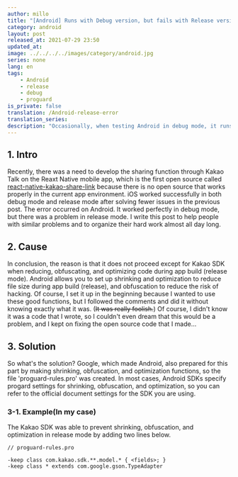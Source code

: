 ```yaml
---
author: millo
title: "[Android] Runs with Debug version, but fails with Release version"
category: android
layout: post
released_at: 2021-07-29 23:50
updated_at:
image: ../../../../images/category/android.jpg
series: none
lang: en
tags:
    - Android
    - release
    - debug
    - proguard
is_private: false
translation: /Android-release-error
translation_series:
description: "Occasionally, when testing Android in debug mode, it runs, but fails when it is released. Let's find out why."
---
```


## 1. Intro

Recently, there was a need to develop the sharing function through Kakao Talk on the Reaxt Native mobile app, which is the first open source called [react-native-kakao-share-link](https://www.npmjs.com/package/react-native-kakao-share-link) because there is no open source that works properly in the current app environment. iOS worked successfully in both debug mode and release mode after solving fewer issues in the previous post. The error occurred on Android. It worked perfectly in debug mode, but there was a problem in release mode. I write this post to help people with similar problems and to organize their hard work almost all day long.

## 2. Cause

In conclusion, the reason is that it does not proceed except for Kakao SDK when reducing, obfuscating, and optimizing code during app build (release mode). Android allows you to set up shrinking and optimization to reduce file size during app build (release), and obfuscation to reduce the risk of hacking. Of course, I set it up in the beginning because I wanted to use these good functions, but I followed the comments and did it without knowing exactly what it was. (~~It was really foolish.~~) Of course, I didn't know it was a code that I wrote, so I couldn't even dream that this would be a problem, and I kept on fixing the open source code that I made...

## 3. Solution

So what's the solution? Google, which made Android, also prepared for this part by making shrinking, obfuscation, and optimization functions, so the file 'proguard-rules.pro' was created. In most cases, Android SDKs specify progard settings for shrinking, obfuscation, and optimization, so you can refer to the official document settings for the SDK you are using.

### 3-1. Example(In my case)

The Kakao SDK was able to prevent shrinking, obfuscation, and optimization in release mode by adding two lines below.

```
// proguard-rules.pro

-keep class com.kakao.sdk.**.model.* { <fields>; }
-keep class * extends com.google.gson.TypeAdapter
```
